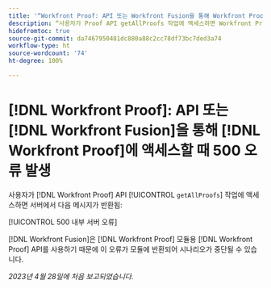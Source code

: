 ```yaml
---
title: '“Workfront Proof: API 또는 Workfront Fusion을 통해 Workfront Proof에 액세스할 때 500 오류 발생”'
description: “사용자가 Proof API getAllProofs 작업에 액세스하면 Workfront Proof 서버에서 “500 내부 서버 오류” 메시지가 반환됨”
hidefromtoc: true
source-git-commit: da7467950481dc880a88c2cc78df73bc7ded3a74
workflow-type: ht
source-wordcount: '74'
ht-degree: 100%

---
```



# [!DNL Workfront Proof]: API 또는 [!DNL Workfront Fusion]을 통해 [!DNL Workfront Proof]에 액세스할 때 500 오류 발생

<!--This article is on Proof and Fusion TOCs-->

사용자가 [!DNL Workfront Proof] API [!UICONTROL `getAllProofs`] 작업에 액세스하면 서버에서 다음 메시지가 반환됨:

[!UICONTROL 500 내부 서버 오류]

[!DNL Workfront Fusion]은 [!DNL Workfront Proof] 모듈용 [!DNL Workfront Proof] API를 사용하기 때문에 이 오류가 모듈에 반환되어 시나리오가 중단될 수 있습니다.

_2023년 4월 28일에 처음 보고되었습니다._

